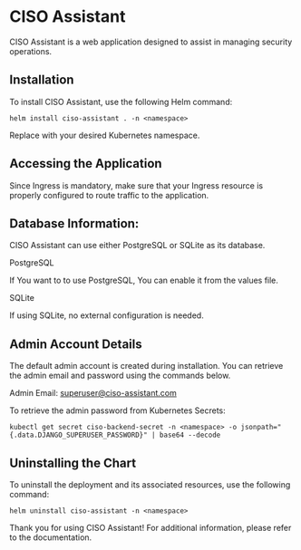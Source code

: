 # CISO Assistant

CISO Assistant is a web application designed to assist in managing security operations.

## Installation

To install CISO Assistant, use the following Helm command:

`helm install ciso-assistant . -n <namespace>`

Replace <namespace> with your desired Kubernetes namespace.

## Accessing the Application

Since Ingress is mandatory, make sure that your Ingress resource is properly configured to route traffic to the application.


## Database Information:

CISO Assistant can use either PostgreSQL or SQLite as its database.

PostgreSQL

If You want to to use PostgreSQL, You can enable it from the values file.

SQLite

If using SQLite, no external configuration is needed.

## Admin Account Details

The default admin account is created during installation. You can retrieve the admin email and password using the commands below.

Admin Email: superuser@ciso-assistant.com

To retrieve the admin password from Kubernetes Secrets:

`kubectl get secret ciso-backend-secret -n <namespace> -o jsonpath="{.data.DJANGO_SUPERUSER_PASSWORD}" | base64 --decode`

## Uninstalling the Chart

To uninstall the deployment and its associated resources, use the following command:

`helm uninstall ciso-assistant -n <namespace>`

Thank you for using CISO Assistant! For additional information, please refer to the documentation.
